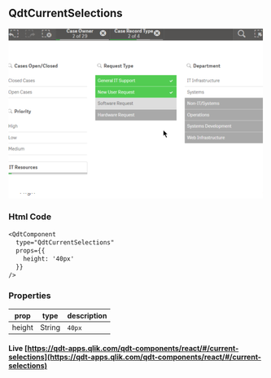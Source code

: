 ## QdtCurrentSelections

![QdtCurrentSelections](docs/assets/currentSelections.png "QdtCurrentSelections")

### Html Code

```
<QdtComponent
  type="QdtCurrentSelections"
  props={{
    height: '40px'
  }}
/>
```

### Properties

| prop             | type          | description   |
| ---------------- | ------------- | ------------- |
| height           | String        | `40px`  |


#### Live [https://qdt-apps.qlik.com/qdt-components/react/#/current-selections](https://qdt-apps.qlik.com/qdt-components/react/#/current-selections)